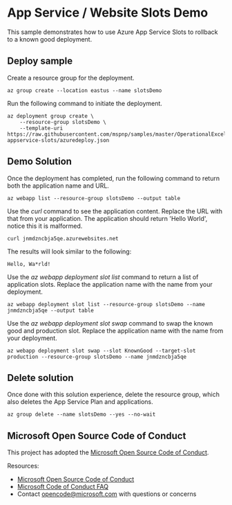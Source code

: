 # App Service / Website Slots Demo

This sample demonstrates how to use Azure App Service Slots to rollback to a known good deployment.

## Deploy sample

Create a resource group for the deployment.

```azurecli
az group create --location eastus --name slotsDemo
```

Run the following command to initiate the deployment.

```
az deployment group create \
    --resource-group slotsDemo \
    --template-uri https://raw.githubusercontent.com/mspnp/samples/master/OperationalExcellence/azure-appservice-slots/azuredeploy.json
```

## Demo Solution

Once the deployment has completed, run the following command to return both the application name and URL.

```azurecli-interactive
az webapp list --resource-group slotsDemo --output table
```

Use the _curl_ command to see the application content. Replace the URL with that from your application. The application should return 'Hello World', notice this it is malformed.

```azurecli-interactive
curl jnmdzncbja5qe.azurewebsites.net
```

The results will look similar to the following:

```azurecli
Hello, Wa*rld!
```

Use the _az webapp deployment slot list_ command to return a list of application slots. Replace the application name with the name from your deployment.

```azurecli-interactive
az webapp deployment slot list --resource-group slotsDemo --name jnmdzncbja5qe --output table
```

Use the _az webapp deployment slot swap_ command to swap the known good and production slot. Replace the application name with the name from your deployment.

```azurecli-interactive
az webapp deployment slot swap --slot KnownGood --target-slot production --resource-group slotsDemo --name jnmdzncbja5qe 
```

## Delete solution

Once done with this solution experience, delete the resource group, which also deletes the App Service Plan and applications.

```azurecli-interactive
az group delete --name slotsDemo --yes --no-wait
```

## Microsoft Open Source Code of Conduct

This project has adopted the [Microsoft Open Source Code of Conduct](https://opensource.microsoft.com/codeofconduct/).

Resources:

- [Microsoft Open Source Code of Conduct](https://opensource.microsoft.com/codeofconduct/)
- [Microsoft Code of Conduct FAQ](https://opensource.microsoft.com/codeofconduct/faq/)
- Contact [opencode@microsoft.com](mailto:opencode@microsoft.com) with questions or concerns